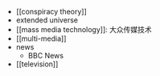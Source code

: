 - [[conspiracy theory]]
- extended universe
- [[mass media technology]]: 大众传媒技术
- [[multi-media]]
- news
    - BBC News
- [[television]]
